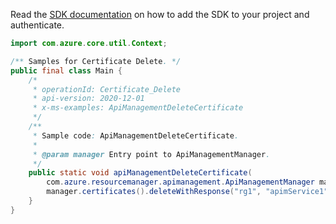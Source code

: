 Read the [SDK documentation](https://github.com/Azure/azure-sdk-for-java/blob/azure-resourcemanager-apimanagement_1.0.0-beta.2/sdk/apimanagement/azure-resourcemanager-apimanagement/README.md) on how to add the SDK to your project and authenticate.

```java
import com.azure.core.util.Context;

/** Samples for Certificate Delete. */
public final class Main {
    /*
     * operationId: Certificate_Delete
     * api-version: 2020-12-01
     * x-ms-examples: ApiManagementDeleteCertificate
     */
    /**
     * Sample code: ApiManagementDeleteCertificate.
     *
     * @param manager Entry point to ApiManagementManager.
     */
    public static void apiManagementDeleteCertificate(
        com.azure.resourcemanager.apimanagement.ApiManagementManager manager) {
        manager.certificates().deleteWithResponse("rg1", "apimService1", "tempcert", "*", Context.NONE);
    }
}
```
